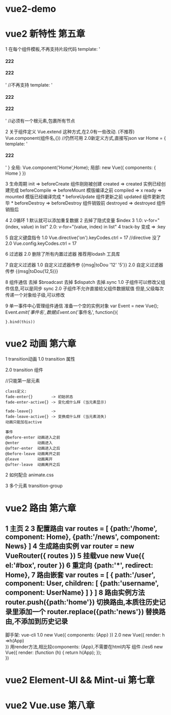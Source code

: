# vue2-demo
vue2 新特性 第五章
=========================
1 在每个组件模板,不再支持片段代码
     template: '<h4>222</h4><h4>222</h4>' //不再支持
     template: '<div><h4>222</h4><h4>222</h4></div>' //必须有一个根元素,包裹所有节点

2 关于组件定义
    Vue.extend 这种方式,在2.0有一些改动. (不推荐)
    Vue.component(组件名,{}) //仍然可用
    2.0新定义方式,直接写json 
    var Home = {
        template: '<h4>222</h4>'
    }
    全局: Vue.component('Home',Home);
    局部: new Vue({
        components: {
            Home
        }
    })

3 生命周期
    init            => beforeCreate  组件刚刚被创建
    created         => created       实例已经创建完成
    beforeCompile   => beforeMount   模版编译之前
    compiled        => x
    ready           => mounted       模版已经编译完成 *
                        beforeUpdate  组件更新之前
                        updated       组件更新完毕 *
    beforeDestroy   => beforeDestroy 组件销毁前
    destroyed       => destroyed     组件销毁后

4 2.0循环
    1 默认就可以添加重复数据
    2 去掉了隐式变量 $index
    3 1.0: v-for="(index, value) in list"
      2.0: v-for="(value, index) in list"
    4 track-by 变成 => :key    

5 自定义键盘指令
    1.0 Vue.directive('on').keyCodes.ctrl = 17 //directive 没了
    2.0 Vue.config.keyCodes.ctrl = 17

6 过滤器
    2.0 删除了所有内置过滤器
    推荐用lodash 工具库

7 自定义过滤器
    1.0 自定义过滤器传参 {{msg|toDou '12' '5'}}
    2.0 自定义过滤器传参 {{msg|toDou(12,5)}}

8 组件通信
    去掉 $broadcast
    去掉 $dispatch
    去掉.sync
    1.0 子组件可以修改父组件信息,可以是同步 sync
    2.0 子组件不允许直接给父组件数据赋值
        但是,父级每次传递一个对象给子级,可以修改

9 单一事件中心管理组件通信
    准备一个空的实例对象 
    var Event = new Vue();
    Event.$emit('事件名', 数据)
    Event.$on('事件名', function(){

    }.bind(this))

vue2 动画 第六章
=========================
1 transition动画
    1.0 transition 属性 <p transition="fade"></p>
    2.0 transition 组件 
    <transition>
        <p></p> //只能第一层元素
    </transition>

    class定义:
    fade-enter{}        -> 初始状态
    fade-enter-active{} -> 变化成什么样 (当元素显示) 

    fade-leave{}        -> 
    fade-leave-active{} -> 变换成什么样 (当元素消失)
    动画只能加在active

    事件
    @before-enter 动画进入之前
    @enter        动画进入
    @after-enter  动画进入之后
    @before-leave 动画离开之前
    @leave        动画离开
    @after-leave  动画离开之后

2 如何配合 animate.css
    <transition enter-active-class="animated bounceInLeft"
                leave-active-class="animated bounceOutRight">
        <div v-show="show"></div>
    </transition>
3 多个元素 transition-group
     <transition-group>
        <p :key="1"></p>
        <p :key="2"></p>
    </transition-group>



vue2 路由 第六章
=========================
1 <router-link to="/home">主页</router-link>
2 <router-view></router-view>
3 配置路由
    var routes = [
        {path:'/home', component: Home},
        {path:'/news', component: News}
    ]
4 生成路由实例
    var router = new VueRouter({
        routes
    })
5 挂载vue
    new Vue({
        el:'#box',
        router
    })
6 重定向
    {path:'*', redirect: Home},
7 路由嵌套
    var routes = [
        {
            path:'/user', 
            component: User,
            children: [
                {path:'username', component: UserName}
            ]
        }
    ]
8 路由实例方法
    router.push({path:'home'}) 切换路由,本质往历史记录里添加一个
    router.replace({path:'news'}) 替换路由,不添加到历史记录
-------------------------
脚手架: vue-cli
    1.0 
        new Vue({
            components: {App}
        })
    2.0
        new Vue({
            render: h =>h(App)     
        })
    用render方法,相比较components: {App},不需要在html内写 <app></app>组件
    //es6
    new Vue({
        render: (function (h) {
            return h(App);
        });    
    })

vue2 Element-UI && Mint-ui 第七章
=========================


vue2 Vue.use 第八章
=========================